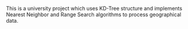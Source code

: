 This is a university project which uses KD-Tree structure and implements Nearest Neighbor and Range Search algorithms to process geographical data.
